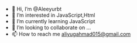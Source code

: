 - 👋 Hi, I’m @Aleeyurbt
- 👀 I’m interested in JavaScript,Html
- 🌱 I’m currently learning JavaScript 
- 💞️ I’m looking to collaborate on ...
- 📫 How to reach me aliyugahmad015@gmail.com

<!---
Aleeyurbt/Aleeyurbt is a ✨ special ✨ repository because its `README.md` (this file) appears on your GitHub profile.
You can click the Preview link to take a look at your changes.
--->
